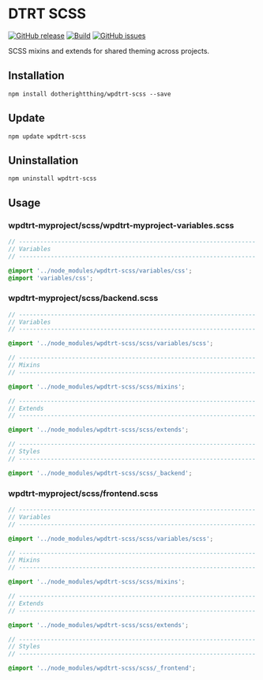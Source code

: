# DTRT SCSS

[![GitHub release](https://img.shields.io/github/v/tag/dotherightthing/wpdtrt-scss)](https://github.com/dotherightthing/wpdtrt-scss/releases) [![Build](https://github.com/dotherightthing/wpdtrt-scss/workflows/Build%20and%20release%20if%20tagged/badge.svg?branch=master)](https://github.com/dotherightthing/wpdtrt-scss/actions?query=workflow%3A"Build+and+release+if+tagged") [![GitHub issues](https://img.shields.io/github/issues/dotherightthing/wpdtrt-scss.svg)](https://github.com/dotherightthing/wpdtrt-scss/issues)

SCSS mixins and extends for shared theming across projects.

## Installation

```node
npm install dotherightthing/wpdtrt-scss --save
```

## Update

```node
npm update wpdtrt-scss
```

## Uninstallation

```node
npm uninstall wpdtrt-scss
```

## Usage

### wpdtrt-myproject/scss/wpdtrt-myproject-variables.scss

```scss
// -------------------------------------------------------------------
// Variables
// -------------------------------------------------------------------

@import '../node_modules/wpdtrt-scss/variables/css';
@import 'variables/css';
```

### wpdtrt-myproject/scss/backend.scss

```scss
// -------------------------------------------------------------------
// Variables
// -------------------------------------------------------------------

@import '../node_modules/wpdtrt-scss/scss/variables/scss';

// -------------------------------------------------------------------
// Mixins
// -------------------------------------------------------------------

@import '../node_modules/wpdtrt-scss/scss/mixins';

// -------------------------------------------------------------------
// Extends
// -------------------------------------------------------------------

@import '../node_modules/wpdtrt-scss/scss/extends';

// -------------------------------------------------------------------
// Styles
// -------------------------------------------------------------------

@import '../node_modules/wpdtrt-scss/scss/_backend';
```

### wpdtrt-myproject/scss/frontend.scss

```scss
// -------------------------------------------------------------------
// Variables
// -------------------------------------------------------------------

@import '../node_modules/wpdtrt-scss/scss/variables/scss';

// -------------------------------------------------------------------
// Mixins
// -------------------------------------------------------------------

@import '../node_modules/wpdtrt-scss/scss/mixins';

// -------------------------------------------------------------------
// Extends
// -------------------------------------------------------------------

@import '../node_modules/wpdtrt-scss/scss/extends';

// -------------------------------------------------------------------
// Styles
// -------------------------------------------------------------------

@import '../node_modules/wpdtrt-scss/scss/_frontend';
```
